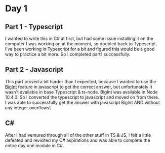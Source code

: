 # Day 1

## Part 1 - Typescript

I wanted to write this in C# at first, but had some issue installing it on the computer I was working on at the moment, so doubled back to Typescript. I've been working in Typescript for a bit and figured this would be a good way to practice a bit more. So I completed part1 successfully.

## Part 2 - Javascript
This part proved a bit harder than I expected, because I wanted to use the [BigInt](https://tc39.es/ecma262/#sec-bigint-objects) feature in javascript to get the correct answer, but unfortunately it wasn't available in base Typescript & ts-node. BigInt was available in Node 10.4.0. So I converted the typescript to javascript and moved on from there. I was able to successfully get the answer with javascript BigInt AND without any integer overflows!

## C#
After I had ventured through all of the other stuff in TS & JS, I felt a little defeated and revisited my C# aspirations and was able to complete the entire day one module in C#.
